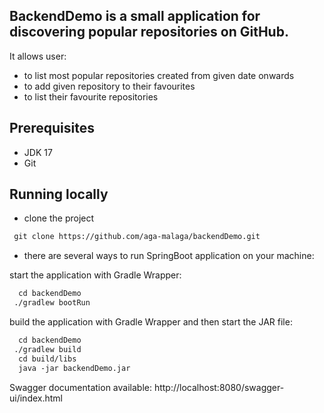 ## BackendDemo is a small application for discovering popular repositories on GitHub. 
It allows user:<br>
  - to list most popular repositories created from given date onwards<br>
  - to add given repository to their favourites
  - to list their favourite repositories

## Prerequisites
  - JDK 17
  - Git
    
## Running locally
- clone the project
```markdown
 git clone https://github.com/aga-malaga/backendDemo.git
```
- there are several ways to run SpringBoot application on your machine:

 start the application with Gradle Wrapper:
```markdown
  cd backendDemo
 ./gradlew bootRun
```
 build the application with Gradle Wrapper and then start the JAR file:
```markdown
  cd backendDemo
 ./gradlew build
  cd build/libs
  java -jar backendDemo.jar
```
Swagger documentation available:
http://localhost:8080/swagger-ui/index.html
